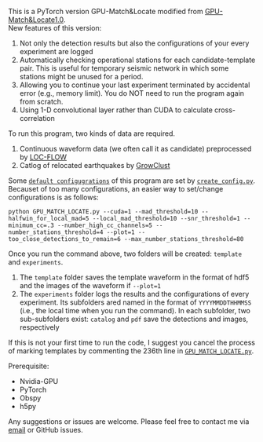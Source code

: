 This is a PyTorch version GPU-Match&Locate modified from [GPU-Match&Locate1.0](https://github.com/MinLiu19/GPU-MatchLocate1.0).\
New features of this version:
1. Not only the detection results but also the configurations of your every experiment are logged
2. Automatically checking operational stations for each candidate-template pair. This is useful for temporary seismic network in which some stations might be unused for a period.
3. Allowing you to continue your last experiment terminated by accidental error (e.g., memory limit). You do NOT need to run the program again from scratch.
0. Using 1-D convolutional layer rather than CUDA to calculate cross-correlation

To run this program, two kinds of data are required.
1. Continuous waveform data (we often call it as candidate) preprocessed by [LOC-FLOW](https://github.com/Dal-mzhang/LOC-FLOW/blob/main/Data/waveform_download_mseed.py)
2. Catlog of relocated earthquakes by [GrowClust](https://github.com/dttrugman/GrowClust/blob/master/EXAMPLE/OUT/out.growclust_cat)

Some [`default configugrations`](./config.yml) of this program are set by [`create_config.py`](./create_config.py). Becauset of too many configurations, an easier way to set/change configurations is as follows:
```
python GPU_MATCH_LOCATE.py --cuda=1 --mad_threshold=10 --halfwin_for_local_mad=5 --local_mad_threshold=10 --snr_threshold=1 --minimum_cc=.3 --number_high_cc_channels=5 --number_stations_threshold=4 --plot=1 --too_close_detections_to_remain=6 --max_number_stations_threshold=80
```
Once you run the command above, two folders will be created: `template` and `experiments`.
1. The `template` folder saves the template waveform in the format of hdf5 and the images of the waveform if `--plot=1`
2. The `experiments` folder logs the results and the configurations of every experiment. Its subfolders ared named in the format of `YYYYMMDDTHHMMSS` (i.e., the local time when you run the command). In each subfolder, two sub-subfolders exist: `catalog` and `pdf` save the detections and images, respectively

If this is not your first time to run the code, I suggest you cancel the process of marking templates by commenting the 236th line in [`GPU_MATCH_LOCATE.py`](./GPU_MATCH_LOCATE.py).

Prerequisite:
* Nvidia-GPU
* PyTorch
* Obspy
* h5py

Any suggestions or issues are welcome. Please feel free to contact me via [email](mailto:jun__zhu@outlook.com) or GitHub issues.